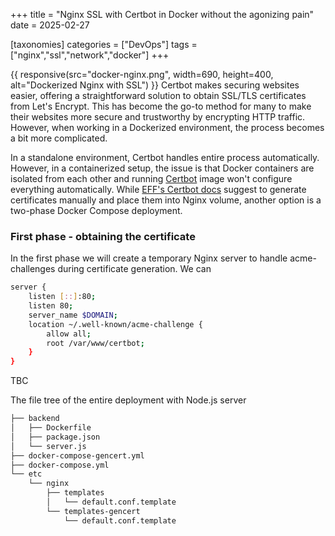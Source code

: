+++ title = "Nginx SSL with Certbot in Docker without the agonizing pain" date = 2025-02-27

[taxonomies] categories = ["DevOps"] tags = ["nginx","ssl","network","docker"]
+++

{{ responsive(src="docker-nginx.png", width=690, height=400, alt="Dockerized Nginx with SSL") }}
Certbot makes securing websites easier, offering a straightforward solution to obtain SSL/TLS certificates from Let's Encrypt. This has become the go-to method for many to make their websites more secure and trustworthy by encrypting HTTP traffic. However, when working in a Dockerized environment, the process becomes a bit more complicated.

In a standalone environment, Certbot handles entire process automatically. However, in a containerized setup, the issue is that Docker containers are isolated from each other and running [Certbot](https://hub.docker.com/r/certbot/certbot) image won't configure everything automatically. While [EFF's Certbot docs](https://eff-certbot.readthedocs.io/en/latest/install.html) suggest to generate certificates manually and place them into Nginx volume, another option is a two-phase Docker Compose deployment.


### First phase - obtaining the certificate

In the first phase we will create a temporary Nginx server to handle acme-challenges during certificate generation. We can 

```bash
server {
    listen [::]:80;
    listen 80;
    server_name $DOMAIN;
    location ~/.well-known/acme-challenge {
        allow all;
        root /var/www/certbot;
    }
}
```

TBC

The file tree of the entire deployment with Node.js server 

```bash
├── backend
│   ├── Dockerfile
│   ├── package.json
│   └── server.js
├── docker-compose-gencert.yml
├── docker-compose.yml
└── etc
    └── nginx
        ├── templates
        │   └── default.conf.template
        └── templates-gencert
            └── default.conf.template
```
